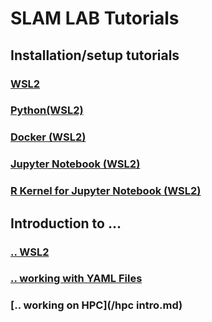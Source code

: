 # SLAM LAB Tutorials

## Installation/setup tutorials

### [WSL2](/wsl2_setup.md)

### [Python(WSL2)](/python_setup.md)

### [Docker (WSL2)](/docker_setup.md)

### [Jupyter Notebook (WSL2)](/jupyter_notebook_setup.md)

### [R Kernel for Jupyter Notebook (WSL2)](/r_kernel_setup.md)



## Introduction to ...

### [.. WSL2](/wsl_intro.md)

### [.. working with YAML Files](/yaml_intro.md)

### [.. working on HPC](/hpc intro.md)
